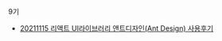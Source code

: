 9기
- [20211115 리액트 UI라이브러리 앤트디자인(Ant Design) 사용후기](https://velog.io/@yellowish/리액트-UI라이브러리-앤트디자인Ant-Design-사용후기)